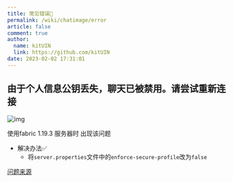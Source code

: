 ```yaml
---
title: 常见错误🐛
permalink: /wiki/chatimage/error
article: false
comment: true
author: 
  name: kitUIN
  link: https://github.com/kitUIN
date: 2023-02-02 17:31:01
---
```

## 由于个人信息公钥丢失，聊天已被禁用。请尝试重新连接
![img](/img/error1.png)

使用fabric 1.19.3 服务器时 出现该问题
- 解决办法✅
  - 将`server.properties`文件中的`enforce-secure-profile`改为`false`

[问题来源](https://github.com/yushijinhun/authlib-injector/issues/192)